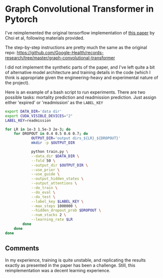 # Graph Convolutional Transformer in Pytorch

I've reimplemented the original tensorflow implementation of [this paper](https://arxiv.org/pdf/1906.04716.pdf) by Choi et al, following materials provided.

The step-by-step instructions are pretty much the same as the original repo: https://github.com/Google-Health/records-research/tree/master/graph-convolutional-transformer

I did not implement the synthetic parts of the paper, and I've left quite a bit of alternative model architecture and training details in the code (which I think is appropriate given the engineering-heavy and experimental nature of the project).

Here is an example of a bash script to run experiments. There are two possible tasks: mortality prediction and readmission prediction. Just assign either 'expired' or 'readmission' as the `LABEL_KEY`

```bash
export DATA_DIR='data dir'
export CUDA_VISIBLE_DEVICES="2"
LABEL_KEY=readmission

for LR in 1e-3 1.5e-3 2e-3; do
    for DROPOUT in 0.4 0.5 0.6 0.7; do
            OUTPUT_DIR='output dirs_${LR}_${DROPOUT}'
            mkdir -p $OUTPUT_DIR

            python train.py \
            --data_dir $DATA_DIR \
            --fold 50 \
            --output_dir $OUTPUT_DIR \
            --use_prior \
            --use_guide \
            --output_hidden_states \
            --output_attentions \
            --do_train \
            --do_eval \
            --do_test \
            --label_key $LABEL_KEY \
            --max_steps 1000000 \
            --hidden_dropout_prob $DROPOUT \
            --num_stacks 2 \
            --learning_rate $LR
        done
    done
done
```

## Comments

In my experience, training is quite unstable, and replicating the results exactly as presented in the paper has been a challenge. Still, this reimplementation was a decent learning experience.

